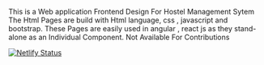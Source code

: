 This is a Web application Frontend Design For Hostel Management Sytem
The Html Pages are build with Html language, css , javascript and bootstrap.
These Pages are easily used in angular , react js as they stand-alone as an Individual Component.
Not Available For Contributions


[![Netlify Status](https://api.netlify.com/api/v1/badges/f6b61d53-8846-493f-82d7-b64ef607823b/deploy-status)](https://app.netlify.com/sites/muhammadshoaib/deploys)
